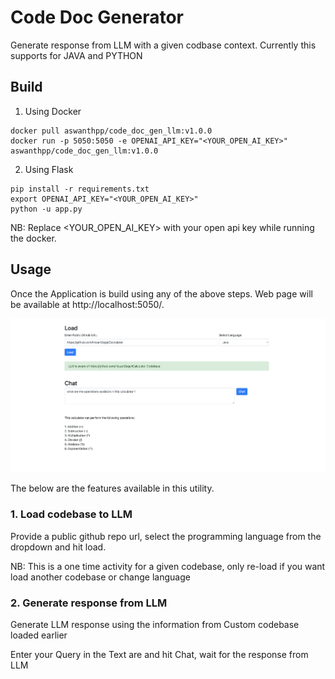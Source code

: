 # Code Doc Generator

Generate response from LLM with a given codbase context. Currently this supports for JAVA and PYTHON

## Build

1. Using Docker

```shell
docker pull aswanthpp/code_doc_gen_llm:v1.0.0
docker run -p 5050:5050 -e OPENAI_API_KEY="<YOUR_OPEN_AI_KEY>" aswanthpp/code_doc_gen_llm:v1.0.0
```

2. Using Flask
```shell
pip install -r requirements.txt
export OPENAI_API_KEY="<YOUR_OPEN_AI_KEY>"
python -u app.py                          
```

NB:  Replace <YOUR_OPEN_AI_KEY> with your open api key while running the docker.


## Usage

Once the Application is build using any of the above steps. Web page will be available at http://localhost:5050/. 

![Screenshot](static/img/sampleUi.png)

The below are the features available in this utility.

### 1. Load codebase to LLM

Provide a public github repo url, select the programming language from the dropdown and hit load.

NB: This is a one time activity for a given codebase, only re-load if you want load another codebase or change language

### 2. Generate response from LLM 

Generate LLM response using the information from Custom codebase loaded earlier<br>

Enter your Query in the Text are and hit Chat, wait for the response from LLM

